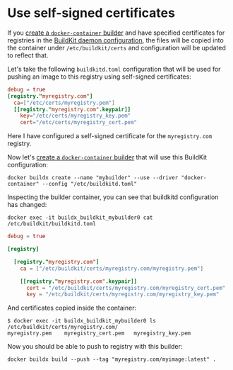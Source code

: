 # Use self-signed certificates

If you [create a `docker-container` builder](../reference/buildx_create.md) and
have specified certificates for registries in the [BuildKit daemon configuration](https://github.com/moby/buildkit/blob/master/docs/buildkitd.toml.md),
the files will be copied into the container under `/etc/buildkit/certs` and
configuration will be updated to reflect that.

Let's take the following `buildkitd.toml` configuration that will be used for
pushing an image to this registry using self-signed certificates:

```toml title="/etc/buildkitd.toml"
debug = true
[registry."myregistry.com"]
  ca=["/etc/certs/myregistry.pem"]
  [[registry."myregistry.com".keypair]]
    key="/etc/certs/myregistry_key.pem"
    cert="/etc/certs/myregistry_cert.pem"
```

Here I have configured a self-signed certificate for the `myregistry.com` registry.

Now let's [create a `docker-container` builder](../reference/buildx_create.md)
that will use this BuildKit configuration:

```shell
docker buildx create --name "mybuilder" --use --driver "docker-container" --config "/etc/buildkitd.toml"
```

Inspecting the builder container, you can see that buildkitd configuration
has changed:

```shell
docker exec -it buildx_buildkit_mybuilder0 cat /etc/buildkit/buildkitd.toml
```
```toml
debug = true

[registry]

  [registry."myregistry.com"]
    ca = ["/etc/buildkit/certs/myregistry.com/myregistry.pem"]

    [[registry."myregistry.com".keypair]]
      cert = "/etc/buildkit/certs/myregistry.com/myregistry_cert.pem"
      key = "/etc/buildkit/certs/myregistry.com/myregistry_key.pem"
```

And certificates copied inside the container:

```console
$ docker exec -it buildx_buildkit_mybuilder0 ls /etc/buildkit/certs/myregistry.com/
myregistry.pem    myregistry_cert.pem   myregistry_key.pem
```

Now you should be able to push to registry with this builder:

```shell
docker buildx build --push --tag "myregistry.com/myimage:latest" .
```
